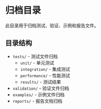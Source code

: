 # 归档目录

此目录用于归档测试、验证、示例和报告文件。

## 目录结构

- `tests/` - 测试文件归档
  - `unit/` - 单元测试
  - `integration/` - 集成测试
  - `performance/` - 性能测试
  - `results/` - 测试结果
- `validation/` - 验证文件归档
- `examples/` - 示例文件归档
- `reports/` - 报告文档归档